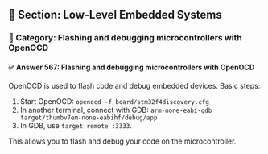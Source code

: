 ## 📘 Section: Low-Level Embedded Systems
### 🔹 Category: Flashing and debugging microcontrollers with OpenOCD
#### ✅ Answer 567: Flashing and debugging microcontrollers with OpenOCD

OpenOCD is used to flash code and debug embedded devices. Basic steps:

1. Start OpenOCD: `openocd -f board/stm32f4discovery.cfg`
2. In another terminal, connect with GDB: `arm-none-eabi-gdb target/thumbv7em-none-eabihf/debug/app`
3. In GDB, use `target remote :3333`.

This allows you to flash and debug your code on the microcontroller.
